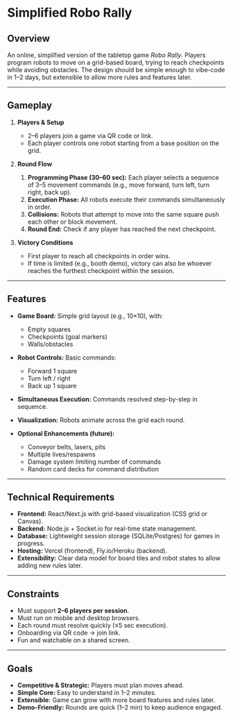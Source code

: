 # Simplified Robo Rally

## Overview

An online, simplified version of the tabletop game *Robo Rally*. Players program robots to move on a grid-based board, trying to reach checkpoints while avoiding obstacles. The design should be simple enough to vibe-code in 1–2 days, but extensible to allow more rules and features later.

---

## Gameplay

1. **Players & Setup**

   * 2–6 players join a game via QR code or link.
   * Each player controls one robot starting from a base position on the grid.

2. **Round Flow**

   1. **Programming Phase (30–60 sec):** Each player selects a sequence of 3–5 movement commands (e.g., move forward, turn left, turn right, back up).
   2. **Execution Phase:** All robots execute their commands simultaneously in order.
   3. **Collisions:** Robots that attempt to move into the same square push each other or block movement.
   4. **Round End:** Check if any player has reached the next checkpoint.

3. **Victory Conditions**

   * First player to reach all checkpoints in order wins.
   * If time is limited (e.g., booth demo), victory can also be whoever reaches the furthest checkpoint within the session.

---

## Features

* **Game Board:** Simple grid layout (e.g., 10×10), with:

  * Empty squares
  * Checkpoints (goal markers)
  * Walls/obstacles

* **Robot Controls:** Basic commands:

  * Forward 1 square
  * Turn left / right
  * Back up 1 square

* **Simultaneous Execution:** Commands resolved step-by-step in sequence.
* **Visualization:** Robots animate across the grid each round.
* **Optional Enhancements (future):**

  * Conveyor belts, lasers, pits
  * Multiple lives/respawns
  * Damage system limiting number of commands
  * Random card decks for command distribution

---

## Technical Requirements

* **Frontend:** React/Next.js with grid-based visualization (CSS grid or Canvas).
* **Backend:** Node.js + Socket.io for real-time state management.
* **Database:** Lightweight session storage (SQLite/Postgres) for games in progress.
* **Hosting:** Vercel (frontend), Fly.io/Heroku (backend).
* **Extensibility:** Clear data model for board tiles and robot states to allow adding new rules later.

---

## Constraints

* Must support **2–6 players per session**.
* Must run on mobile and desktop browsers.
* Each round must resolve quickly (≤5 sec execution).
* Onboarding via QR code → join link.
* Fun and watchable on a shared screen.

---

## Goals

* **Competitive & Strategic:** Players must plan moves ahead.
* **Simple Core:** Easy to understand in 1–2 minutes.
* **Extensible:** Game can grow with more board features and rules later.
* **Demo-Friendly:** Rounds are quick (1–2 min) to keep audience engaged.
